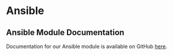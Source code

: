 # Ansible

## Ansible Module Documentation

Documentation for our Ansible module is available on GitHub [here](https://github.com/spotinst/spotinst-ansible-module).
